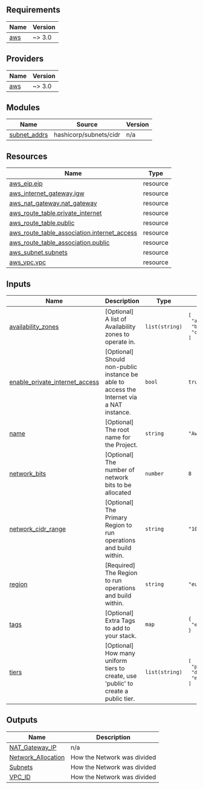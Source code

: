 ## Requirements

| Name | Version |
|------|---------|
| <a name="requirement_aws"></a> [aws](#requirement\_aws) | ~> 3.0 |

## Providers

| Name | Version |
|------|---------|
| <a name="provider_aws"></a> [aws](#provider\_aws) | ~> 3.0 |

## Modules

| Name | Source | Version |
|------|--------|---------|
| <a name="module_subnet_addrs"></a> [subnet\_addrs](#module\_subnet\_addrs) | hashicorp/subnets/cidr | n/a |

## Resources

| Name | Type |
|------|------|
| [aws_eip.eip](https://registry.terraform.io/providers/hashicorp/aws/latest/docs/resources/eip) | resource |
| [aws_internet_gateway.igw](https://registry.terraform.io/providers/hashicorp/aws/latest/docs/resources/internet_gateway) | resource |
| [aws_nat_gateway.nat_gateway](https://registry.terraform.io/providers/hashicorp/aws/latest/docs/resources/nat_gateway) | resource |
| [aws_route_table.private_internet](https://registry.terraform.io/providers/hashicorp/aws/latest/docs/resources/route_table) | resource |
| [aws_route_table.public](https://registry.terraform.io/providers/hashicorp/aws/latest/docs/resources/route_table) | resource |
| [aws_route_table_association.internet_access](https://registry.terraform.io/providers/hashicorp/aws/latest/docs/resources/route_table_association) | resource |
| [aws_route_table_association.public](https://registry.terraform.io/providers/hashicorp/aws/latest/docs/resources/route_table_association) | resource |
| [aws_subnet.subnets](https://registry.terraform.io/providers/hashicorp/aws/latest/docs/resources/subnet) | resource |
| [aws_vpc.vpc](https://registry.terraform.io/providers/hashicorp/aws/latest/docs/resources/vpc) | resource |

## Inputs

| Name | Description | Type | Default | Required |
|------|-------------|------|---------|:--------:|
| <a name="input_availability_zones"></a> [availability\_zones](#input\_availability\_zones) | [Optional] A list of Availability zones to operate in. | `list(string)` | <pre>[<br>  "a",<br>  "b",<br>  "c"<br>]</pre> | no |
| <a name="input_enable_private_internet_access"></a> [enable\_private\_internet\_access](#input\_enable\_private\_internet\_access) | [Optional] Should non-public instance be able to access the Internet via a NAT instance. | `bool` | `true` | no |
| <a name="input_name"></a> [name](#input\_name) | [Optional] The root name for the Project. | `string` | `"Awesome Project!"` | no |
| <a name="input_network_bits"></a> [network\_bits](#input\_network\_bits) | [Optional] The number of network bits to be allocated | `number` | `8` | no |
| <a name="input_network_cidr_range"></a> [network\_cidr\_range](#input\_network\_cidr\_range) | [Optional] The Primary Region to run operations and build within. | `string` | `"10.0.0.0/8"` | no |
| <a name="input_region"></a> [region](#input\_region) | [Required] The Region to run operations and build within. | `string` | `"eu-west-1"` | no |
| <a name="input_tags"></a> [tags](#input\_tags) | [Optional] Extra Tags to add to your stack. | `map` | <pre>{<br>  "enviroment": "alpha"<br>}</pre> | no |
| <a name="input_tiers"></a> [tiers](#input\_tiers) | [Optional] How many uniform tiers to create, use 'public' to create a public tier. | `list(string)` | <pre>[<br>  "public",<br>  "data",<br>  "mid"<br>]</pre> | no |

## Outputs

| Name | Description |
|------|-------------|
| <a name="output_NAT_Gateway_IP"></a> [NAT\_Gateway\_IP](#output\_NAT\_Gateway\_IP) | n/a |
| <a name="output_Network_Allocation"></a> [Network\_Allocation](#output\_Network\_Allocation) | How the Network was divided |
| <a name="output_Subnets"></a> [Subnets](#output\_Subnets) | How the Network was divided |
| <a name="output_VPC_ID"></a> [VPC\_ID](#output\_VPC\_ID) | How the Network was divided |
